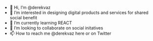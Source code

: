 - 👋 Hi, I’m @derekvaz
- 👀 I’m interested in designing digital products and services for shared social benefit
- 🌱 I’m currently learning REACT
- 💞️ I’m looking to collaborate on social initatives
- 📫 How to reach me @derekvaz here or on Twitter

